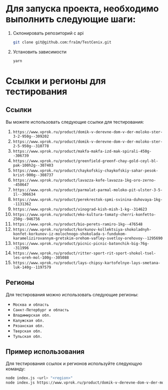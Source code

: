 # Для запуска проекта, необходимо выполнить следующие шаги:

1. Склонировать репозиторий с api

   ```bash
   git clone git@github.com:fra1m/TestCenix.git

2. Установить зависимости

   ```bash
   yarn

# Ссылки и регионы для тестирования

## Ссылки

Вы можете использовать следующие ссылки для тестирования:

1. ```https://www.vprok.ru/product/domik-v-derevne-dom-v-der-moloko-ster-3-2-950g--309202```
2. ```https://www.vprok.ru/product/domik-v-derevne-dom-v-der-moloko-ster-2-5-950g--310778```
3. ```https://www.vprok.ru/product/makfa-makfa-izd-mak-spirali-450g--306739```
4. ```https://www.vprok.ru/product/greenfield-greenf-chay-gold-ceyl-bl-pak-100h2g--307403```
5. ```https://www.vprok.ru/product/chaykofskiy-chaykofskiy-sahar-pesok-krist-900g--308737```
6. ```https://www.vprok.ru/product/lavazza-kofe-lavazza-1kg-oro-zerno--450647```
7. ```https://www.vprok.ru/product/parmalat-parmal-moloko-pit-ulster-3-5-1l--306634```
8. ```https://www.vprok.ru/product/perekrestok-spmi-svinina-duhovaya-1kg--1131362```
9. ```https://www.vprok.ru/product/vinograd-kish-mish-1-kg--314623```
10. ```https://www.vprok.ru/product/eko-kultura-tomaty-cherri-konfetto-250g--946756```
11. ```https://www.vprok.ru/product/bio-perets-ramiro-1kg--476548```
12. ```https://www.vprok.ru/product/korkunov-kollektsiya-shokoladnyh-konfet-korkunov-iz-molochnogo-shokolada-s-fundukom-karamelizirovannym-gretskim-orehom-vafley-svetloy-orehovoy--1295690```
13. ```https://www.vprok.ru/product/picnic-picnic-batonchik-big-76g--311996```
14. ```https://www.vprok.ru/product/ritter-sport-rit-sport-shokol-tsel-les-oreh-mol-100g--305088```
15. ```https://www.vprok.ru/product/lays-chipsy-kartofelnye-lays-smetana-luk-140g--1197579```

## Регионы

Для тестирования можно использовать следующие регионы:

- ```Москва и область```
- ```Санкт-Петербург и область```
- ```Владимирская обл.```
- ```Калужская обл.```
- ```Рязанская обл.```
- ```Тверская обл.```
- ```Тульская обл.```

## Пример использования

Для тестирования ссылок и регионов используйте следующую команду:

```bash
node index.js <url> "<region>"
node index.js https://www.vprok.ru/product/domik-v-derevne-dom-v-der-moloko-ster-3-2-950g--309202 "Санкт-Петербург и область"
